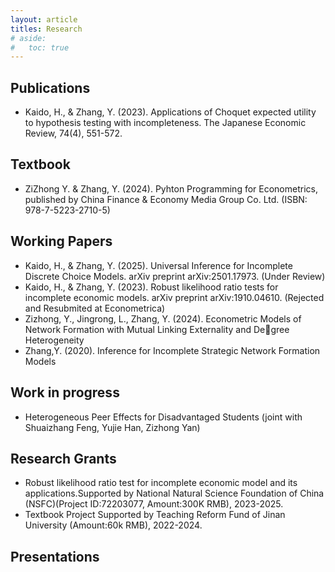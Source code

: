 ```yaml
---
layout: article
titles: Research
# aside:
#   toc: true
---
```


## Publications
- Kaido, H., & Zhang, Y. (2023). Applications of Choquet expected utility to hypothesis testing with incompleteness. The Japanese Economic Review, 74(4), 551-572.

## Textbook
- ZiZhong Y. & Zhang, Y. (2024). Pyhton Programming for Econometrics, published by China Finance & Economy Media Group Co. Ltd. (ISBN: 978-7-5223-2710-5)

## Working Papers
- Kaido, H., & Zhang, Y. (2025). Universal Inference for Incomplete Discrete Choice Models. arXiv preprint arXiv:2501.17973. (Under Review)
- Kaido, H., & Zhang, Y. (2023). Robust likelihood ratio tests for incomplete economic models. arXiv preprint arXiv:1910.04610. (Rejected and Resubmited at Econometrica)
- Zizhong, Y., Jingrong, L., Zhang, Y. (2024). Econometric Models of Network Formation with Mutual Linking Externality and Degree Heterogeneity
- Zhang,Y. (2020). Inference for Incomplete Strategic Network Formation Models

## Work in progress
-	Heterogeneous Peer Effects for Disadvantaged Students (joint with Shuaizhang Feng, Yujie Han, Zizhong Yan)

## Research Grants
- Robust likelihood ratio test for incomplete economic model and its applications.Supported by National Natural Science Foundation of China (NSFC)(Project ID:72203077, Amount:300K
RMB), 2023-2025.
- Textbook Project Supported by Teaching Reform Fund of Jinan University (Amount:60k RMB), 2022-2024.


<!-- ## Selected Past Projects
<div class="grid-container" style="padding:10px">
  <div class="grid grid--p-3">
    <!-- <div class="cell cell--4">
      <div>
        <div class="card">
          <div class="card__image">
            <img class="image" src="/assets/projects/project-fmp-21-shiyingcai.png"/>
          </div>
          <div class="card__content">
            <div class="card__header">
              <h4>PublicVR</h4>
            </div>
            <p> AY2021-2022 FMP. PublicVR: Virtual Reality Arcades in Chinese Shopping Malls. </p>
            <p> Student: Shiying Cai. </p>
          </div>
        </div>  
      </div>
    </div>
    <div class="cell cell--4">
      <div>
        <div class="card">
          <div class="card__image">
            <img class="image" src="/assets/projects/project-fmp-21-jiayouhuang.png"/>
          </div>
          <div class="card__content">
            <div class="card__header">
              <h4>BurnMyCalories</h4>
            </div>
            <p> AY2021-2022 FMP. BurnMyCalories: Comparing Workouts with Nintendo Switch and Virtual Reality </p>
            <p> Student: Jiayou Huang. </p>
          </div>
        </div>  
      </div>
    </div> 
    <div class="cell cell--4">
      <div>
        <div class="card">
          <div class="card__image">
            <img class="image" src="/assets/projects/project-fmp-21-jielin.png"/>
          </div>
          <div class="card__content">
            <div class="card__header">
              <h4>AR Cultural Heritage Learning</h4>
            </div>
            <p> AY2021-2022 FMP. An Exploratory Study Examining Culture Heritage Knowledge Retention When Using Augmented Reality Mobile Applications </p>
            <p> Student: Jie Lin. </p>
          </div>
        </div>  
      </div>
    </div>
    <div class="cell cell--4">
      <div>
        <div class="card">
          <div class="card__image">
            <img class="image" src="/assets/projects/project-fmp-21-ningningxu.png"/>
          </div>
          <div class="card__content">
            <div class="card__header">
              <h4>Optimising CubeMuseum AR</h4>
            </div>
            <p> AY2021-2022 FMP. Optimising CubeMuseum For Cultural Artifact Learning and Museum Gifting: A Participatory Design Approach </p>
            <p> Student: Ningning Xu. </p>
          </div>
        </div>  
      </div>
    </div>
    <!-- <div class="cell cell--4">
      <div>
        <div class="card">
          <div class="card__image">
            <img class="image" src="/assets/projects/project-fmp-21-enhaoyang.png"/>
          </div>
          <div class="card__content">
            <div class="card__header">
              <h4>User Acceptance of 360° Virtual Navigation</h4>
            </div>
            <p> AY2021-2022 FMP. Investigating User Acceptance of 360° Virtual Navigation </p>
            <p> Student: Enhao Yang. </p>
          </div>
        </div>  
      </div>
    </div> 
    <div class="cell cell--4">
      <div>
        <div class="card">
          <div class="card__image">
            <img class="image" src="/assets/projects/project-surf1.png"/>
          </div>
          <div class="card__content">
            <div class="card__header">
              <h4>VR Museum Curator</h4>
            </div>
            <p> 2021 SURF Project. Presenting Cultural Artefacts Using Virtual and Augmented Reality. Students (in alphabetical order): Ruizhe Kan, Jiangyue Li, Xingbo Wei, Mingze Wu, Letian Xie, Ningning Xu, and Ruixiang Zhao.</p>
            <p> @ XJTLU, Suzhou. </p>
          </div>
        </div>  
      </div>
    </div>
    <div class="cell cell--4">
      <div>
        <div class="card">
          <div class="card__image">
            <img class="image" src="/assets/projects/project-surf2.png"/>
          </div>
          <div class="card__content">
            <div class="card__header">
              <h4>CubeMuseum AR</h4>
            </div>
            <p> 2021 SURF Project. Presenting Cultural Artefacts Using Virtual and Augmented Reality. Students (in alphabetical order): Ruizhe Kan, Jiangyue Li, Xingbo Wei, Mingze Wu, Letian Xie, Ningning Xu, and Ruixiang Zhao. </p>
            <p> @ XJTLU, Suzhou. </p>
            <p>
            </p>
          </div>
        </div>  
      </div>
    </div>
    <div class="cell cell--4">
      <div>
        <div class="card">
          <div class="card__image">
            <img class="image" src="/assets/projects/project-digitalcampus.png"/>
          </div>
          <div class="card__content">
            <div class="card__header">
              <h4>Digital Campus @ XJTLU</h4>
            </div>
            <p> <b>PI</b>. With Prof Yong Yue, Prof Eng Gee Lim, Dr Hai Ning Liang, Dr Cheng Zhang and Qilei Sun.</p>
            <p> @ Virtual Engineering Centre, Suzhou. </p>
            <p><a class="button button--secondary button--pill" href="https://www.researchgate.net/publication/344780928_Digital_Campus_with_Virtual_Reality_from_Immersive_Visualization_to_Interactive_Experience">PDF</a></p>
          </div>
        </div>  
      </div>
    </div>
    <div class="cell cell--4">
      <div>
        <div class="card">
          <div class="card__image">
            <img class="image" src="/assets/projects/project-hvar2.png"/>
          </div>
          <div class="card__content">
            <div class="card__header">
              <h4>User Engagement in HVAR</h4>
            </div>
            <p> <b>PI</b>. With Prof Eugene Ch'ng and Dr Sue Cobb. </p>
            <p> @ NVIDIA Joint-Lab on Mixed Reality, Ningbo. </p>
            <p>
            <a class="button button--secondary button--pill" href="https://v.qq.com/x/page/h3008m8j4ji.html">Demo</a>
            </p>
          </div>
        </div>  
      </div>
    </div>
    <div class="cell cell--4">
      <div>
        <div class="card">
          <div class="card__image">
            <img class="image" src="/assets/projects/project-hvar1.png"/>
          </div>
          <div class="card__content">
            <div class="card__header">
              <h4>HVAR: Hybrid Virtual and Augmented Reality</h4>
            </div>
            <p><b>PI</b>. With Prof Eugene Ch'ng, Dr Sue Cobb and Prof Simon See.</p>
            <p>@ NVIDIA Joint-Lab on Mixed Reality, Ningbo. </p>
            <p>            
            <a class="button button--secondary button--pill" href="https://www.researchgate.net/publication/326983773_Multiuser_Interaction_with_Hybrid_VR_and_AR_for_Cultural_Heritage_Objects">PDF</a>
            <a class="button button--secondary button--pill" href="https://doi.org/10.1109/DigitalHeritage.2018.8810126">DOI</a>
            <a class="button button--secondary button--pill" href="https://v.qq.com/x/page/n3137g5l0bo.html">Demo</a>
            </p>
          </div>
        </div>  
      </div>
    </div>
    <div class="cell cell--4">
      <div>
        <div class="card">
          <div class="card__image">
            <img class="image" src="/assets/projects/project-mobilevr.png"/>
          </div>
          <div class="card__content">
            <div class="card__header">
              <h4>Mobile VR with AR Control</h4>
            </div>
            <p><b>PI</b>. With Dr Paul Tennent and Dr Sue Cobb. </p>
            <p> @ Mixed Reality Lab, Nottingham UK.</p> 
            <p> 
            <a class="button button--secondary button--pill" href="https://www.researchgate.net/publication/329603560_Appropriate_Control_Methods_for_Mobile_Virtual_Exhibitions_First_International_Conference_VRTCH_2018_Brasov_Romania_May_29-30_2018_Revised_Selected_Papers">PDF</a>
            <a class="button button--secondary button--pill" href="http://dx.doi.org/10.1007/978-3-030-05819-7_13">DOI</a>
            </p>
          </div>
        </div>  
      </div>
    </div>
    <div class="cell cell--4">
      <div>
        <div class="card">
          <div class="card__image">
            <img class="image" src="/assets/projects/project-sanjiangkou.png"/>
          </div>
          <div class="card__content">
            <div class="card__header">
              <h4>Ningbo Sanjiangkou VR</h4>
            </div>
            <p><b>Member</b>. With Prof Eugene Ch'ng, Shengdan Cai, Danzhao Cheng and Dr Fui-Theng Leow. </p>
            <p> @ NVIDIA Joint-Lab on Mixed Reality, Ningbo. </p>
            <p>
            <a class="button button--secondary button--pill" href="https://www.researchgate.net/publication/335527826_The_Effects_of_VR_Environments_on_the_Acceptance_Experience_and_Expectations_of_Cultural_Heritage_Learning">PDF</a>
            <a class="button button--secondary button--pill" href="http://dx.doi.org/10.1145/3352933">DOI</a>
            <a class="button button--secondary button--pill" href="https://www.youtube.com/watch?v=cRad6c-Ef3k">Demo</a>
            </p>
          </div>
        </div>  
      </div>
    </div>
    <div class="cell cell--4">
      <div>
        <div class="card">
          <div class="card__image">
            <img class="image" src="/assets/projects/project-memoryvr.png"/>
          </div>
          <div class="card__content">
            <div class="card__header">
              <h4>Near Past Memory VR</h4>
            </div>
            <p><b>Member</b>. With Shengdan Cai and Prof Eugene Ch'ng. </p>
            <p> @ NVIDIA Joint-Lab on Mixed Reality, Ningbo. </p>
            <p>
            <a class="button button--secondary button--pill" href="https://www.researchgate.net/publication/327592428_A_Comparison_of_the_Capacities_of_VR_and_360-Degree_Video_for_Coordinating_Memory_in_the_Experience_of_Cultural_Heritage">PDF</a>
            <a class="button button--secondary button--pill" href="http://dx.doi.org/10.1109/DigitalHeritage.2018.8810127">DOI</a>
            <a class="button button--secondary button--pill" href="https://www.youtube.com/watch?v=VqFHahbpwNc">Demo</a>
            </p>
          </div>
        </div>  
      </div>
    </div>
  </div>
</div> -->

## Presentations


<!--
#### UK-China Creative Industries Showcase @ Shanghai, 2 December 2019
- The event brought together leading academics, creative businesses and representatives from funding agencies from both China and UK, for the exploration of key opportunities and challenges and a platform to consolidate partnerships in preparation for future collaboration.
- The NVIDIA Joint-Lab on Mixed Reality was invited to the event as one of the six representatives. I presented my system demos and experiment findings as part of our lab’s research highlights.

#### SPARK: The Science and Art of Creativity @ Tai Kwun, Hong Kong, 18-20 January 2019
- SPARK is a British Council Festival of Ideas. It celebrates the best of UK and HK creativity across the arts, sciences and education, and offers a platform for cultural exchange between the UK and Hong Kong.
- The NVIDIA Joint-Lab on Mixed Reality was invited to the event and I was one of the exhibitors. During the event, my AR cube and hybrid VR and AR system were presented to the audience.

#### UK Research and Innovation (UKRI) Impact Festival @ Beijing, 8 November 2018
- The festival showcases innovative technologies, demonstrating the impact and breadth of research and innovation collaboration between the UK and China.
- I was featured in the digital cultural heritage episode of the documentary film as a member of NVIDIA Joint-Lab (video link) and presented my research in the event.

#### UK-China GREAT Festival of Creativity @ Shanghai, 3 March 2015
- Co-organised by the UK Embassy, the China-British Business Council, the British Council and UK Trade & Investment, the festival showcases British innovation and creativity in various domains.
- Sharing a stage with Prince William, Duke of Cambridge and Sir Tim Berners-Lee, I took part in a session on smart cities and delivered a 5-minute speech (news links: CN, EN)

-->
